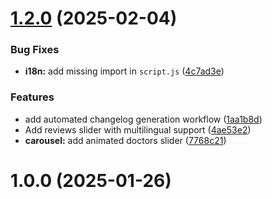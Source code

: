 # [1.2.0](https://github.com/OleksandrZadvornyi/dental-clinic-landing-page/compare/v1.0.0...v1.2.0) (2025-02-04)


### Bug Fixes

* **i18n:** add missing import in `script.js` ([4c7ad3e](https://github.com/OleksandrZadvornyi/dental-clinic-landing-page/commit/4c7ad3e25a6e5a55e6b5f9c79548fa3e067eb949))


### Features

* add automated changelog generation workflow ([1aa1b8d](https://github.com/OleksandrZadvornyi/dental-clinic-landing-page/commit/1aa1b8d325893261a67d7d35184aa9c5fcf572bd))
* Add reviews slider with multilingual support ([4ae53e2](https://github.com/OleksandrZadvornyi/dental-clinic-landing-page/commit/4ae53e2487b800d8a677aa1b7246d7cfe511d093))
* **carousel:** add animated doctors slider ([7768c21](https://github.com/OleksandrZadvornyi/dental-clinic-landing-page/commit/7768c2192da9c6c8f2dcba700645ffc2241abb44))



# 1.0.0 (2025-01-26)



